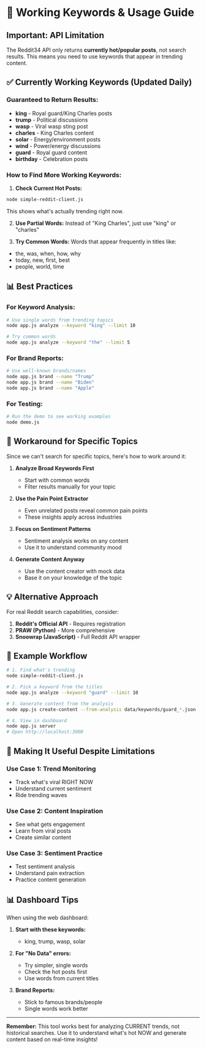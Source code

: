 # 🎯 Working Keywords & Usage Guide

## Important: API Limitation
The Reddit34 API only returns **currently hot/popular posts**, not search results. This means you need to use keywords that appear in trending content.

## ✅ Currently Working Keywords (Updated Daily)

### Guaranteed to Return Results:
- **king** - Royal guard/King Charles posts
- **trump** - Political discussions  
- **wasp** - Viral wasp sting post
- **charles** - King Charles content
- **solar** - Energy/environment posts
- **wind** - Power/energy discussions
- **guard** - Royal guard content
- **birthday** - Celebration posts

### How to Find More Working Keywords:

1. **Check Current Hot Posts:**
```bash
node simple-reddit-client.js
```
This shows what's actually trending right now.

2. **Use Partial Words:**
Instead of "King Charles", just use "king" or "charles"

3. **Try Common Words:**
Words that appear frequently in titles like:
- the, was, when, how, why
- today, new, first, best
- people, world, time

## 📊 Best Practices

### For Keyword Analysis:
```bash
# Use single words from trending topics
node app.js analyze --keyword "king" --limit 10

# Try common words
node app.js analyze --keyword "the" --limit 5
```

### For Brand Reports:
```bash
# Use well-known brands/names
node app.js brand --name "Trump"
node app.js brand --name "Biden"
node app.js brand --name "Apple"
```

### For Testing:
```bash
# Run the demo to see working examples
node demo.js
```

## 🔄 Workaround for Specific Topics

Since we can't search for specific topics, here's how to work around it:

1. **Analyze Broad Keywords First**
   - Start with common words
   - Filter results manually for your topic

2. **Use the Pain Point Extractor**
   - Even unrelated posts reveal common pain points
   - These insights apply across industries

3. **Focus on Sentiment Patterns**
   - Sentiment analysis works on any content
   - Use it to understand community mood

4. **Generate Content Anyway**
   - Use the content creator with mock data
   - Base it on your knowledge of the topic

## 💡 Alternative Approach

For real Reddit search capabilities, consider:

1. **Reddit's Official API** - Requires registration
2. **PRAW (Python)** - More comprehensive
3. **Snoowrap (JavaScript)** - Full Reddit API wrapper

## 📝 Example Workflow

```bash
# 1. Find what's trending
node simple-reddit-client.js

# 2. Pick a keyword from the titles
node app.js analyze --keyword "guard" --limit 10

# 3. Generate content from the analysis
node app.js create-content --from-analysis data/keywords/guard_*.json

# 4. View in dashboard
node app.js server
# Open http://localhost:3000
```

## 🚀 Making It Useful Despite Limitations

### Use Case 1: Trend Monitoring
- Track what's viral RIGHT NOW
- Understand current sentiment
- Ride trending waves

### Use Case 2: Content Inspiration
- See what gets engagement
- Learn from viral posts
- Create similar content

### Use Case 3: Sentiment Practice
- Test sentiment analysis
- Understand pain extraction
- Practice content generation

## 📊 Dashboard Tips

When using the web dashboard:

1. **Start with these keywords:**
   - king, trump, wasp, solar

2. **For "No Data" errors:**
   - Try simpler, single words
   - Check the hot posts first
   - Use words from current titles

3. **Brand Reports:**
   - Stick to famous brands/people
   - Single words work better

---

**Remember:** This tool works best for analyzing CURRENT trends, not historical searches. Use it to understand what's hot NOW and generate content based on real-time insights!